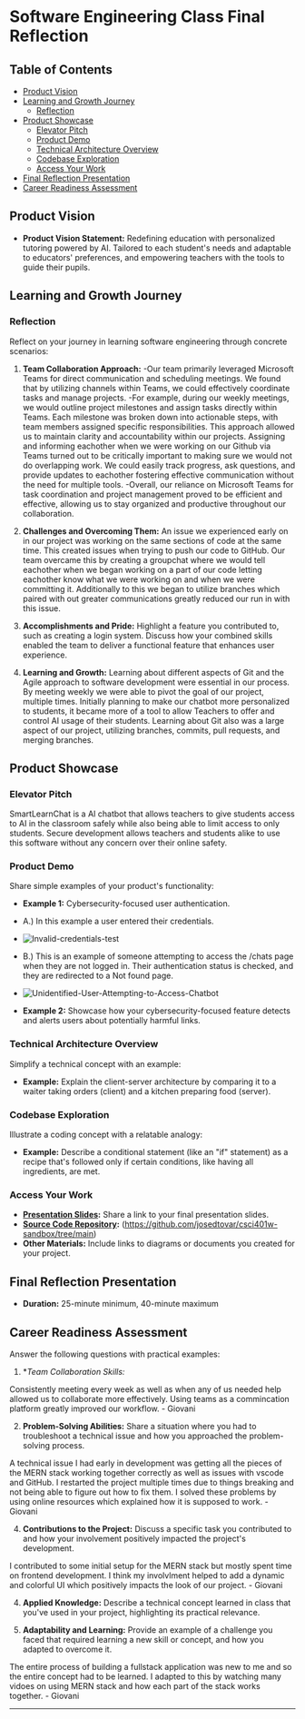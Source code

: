# Software Engineering Class Final Reflection

## Table of Contents

- [Product Vision](#product-vision)
- [Learning and Growth Journey](#learning-and-growth-journey)
  - [Reflection](#reflection)
- [Product Showcase](#product-showcase)
  - [Elevator Pitch](#elevator-pitch)
  - [Product Demo](#product-demo)
  - [Technical Architecture Overview](#technical-architecture-overview)
  - [Codebase Exploration](#codebase-exploration)
  - [Access Your Work](#access-your-work)
- [Final Reflection Presentation](#final-reflection-presentation)
- [Career Readiness Assessment](#career-readiness-assessment)

## Product Vision

- **Product Vision Statement:** Redefining education with personalized tutoring powered by AI. Tailored to each student's needs and adaptable to educators' preferences, and empowering teachers with the tools to guide their pupils.

## Learning and Growth Journey

### Reflection

Reflect on your journey in learning software engineering through concrete scenarios:

1. **Team Collaboration Approach:**
   -Our team primarily leveraged Microsoft Teams for direct communication and scheduling meetings. We found that by utilizing channels within Teams, we could effectively coordinate tasks and manage projects.
   -For example, during our weekly meetings, we would outline project milestones and assign tasks directly within Teams. Each milestone was broken down into actionable steps, with team members assigned specific responsibilities. This approach allowed us to maintain clarity and accountability within our projects.
   Assigning and informing eachother when we were working on our Github via Teams turned out to be critically important to making sure we would not do overlapping work. We could easily track progress, ask questions, and provide updates to eachother fostering effective communication without the need for multiple tools.
   -Overall, our reliance on Microsoft Teams for task coordination and project management proved to be efficient and effective, allowing us to stay organized and productive throughout our collaboration.

2. **Challenges and Overcoming Them:**
   An issue we experienced early on in our project was working on the same sections of code at the same time. This created issues when trying to push our code to GitHub. Our team overcame this by creating a groupchat where we would tell eachother when we began working on a part of our code letting eachother know what we were working on and when we were committing it. Additionally to this we began to utilize branches which paired with out greater communications greatly reduced our run in with this issue.

3. **Accomplishments and Pride:**
   Highlight a feature you contributed to, such as creating a login system. Discuss how your combined skills enabled the team to deliver a functional feature that enhances user experience.

4. **Learning and Growth:**
Learning about different aspects of Git and the Agile approach to software development were essential in our process. By meeting weekly we were able to pivot the goal of our project, multiple times. Initially planning to make our chatbot more personalized to students, it became more of a tool to allow Teachers to offer and control AI usage of their students. Learning about Git also was a large aspect of our project, utilizing branches, commits, pull requests, and merging branches.

## Product Showcase

### Elevator Pitch

SmartLearnChat is a AI chatbot that allows teachers to give students access to AI in the classroom safely while also being able to limit access to only students. Secure development allows teachers and students alike to use this software without any concern over their online safety.

### Product Demo

Share simple examples of your product's functionality:

- **Example 1:** Cybersecurity-focused user authentication.
  
- A.) In this example a user entered their credentials.
- ![Invalid-credentials-test](https://github.com/josedtovar/csci401w-sandbox/assets/157763327/2d3e82f6-58da-4b1c-8bef-fef5589d2c44)

- B.) This is an example of someone attempting to access the /chats page when they are not logged in. Their authentication status is checked, and they are redirected to a Not found page.
- ![Unidentified-User-Attempting-to-Access-Chatbot](https://github.com/josedtovar/csci401w-sandbox/assets/157763327/72d120b4-a5c3-4fbe-ab22-8dfd2dab89dc)

  
- **Example 2:** Showcase how your cybersecurity-focused feature detects and alerts users about potentially harmful links.

### Technical Architecture Overview

Simplify a technical concept with an example:

- **Example:** Explain the client-server architecture by comparing it to a waiter taking orders (client) and a kitchen preparing food (server).

### Codebase Exploration

Illustrate a coding concept with a relatable analogy:

- **Example:** Describe a conditional statement (like an "if" statement) as a recipe that's followed only if certain conditions, like having all ingredients, are met.

### Access Your Work

- **[Presentation Slides](link-to-presentation):** Share a link to your final presentation slides.
- **[Source Code Repository](link-to-repo):** (https://github.com/josedtovar/csci401w-sandbox/tree/main)
- **Other Materials:** Include links to diagrams or documents you created for your project.

## Final Reflection Presentation

- **Duration:** 25-minute minimum, 40-minute maximum

## Career Readiness Assessment

Answer the following questions with practical examples:

1. **Team Collaboration Skills:*

Consistently meeting every week as well as when any of us needed help allowed us to collaborate more effectively. Using teams as a commincation platform greatly improved our workflow. - Giovani

2. **Problem-Solving Abilities:** Share a situation where you had to troubleshoot a technical issue and how you approached the problem-solving process.

A technical issue I had early in development was getting all the pieces of the MERN stack working together correctly as well as issues with vscode and GitHub. I restarted the project multiple times due to things breaking and not being able to figure out how to fix them. I solved these problems by using online resources which explained how it is supposed to work. - Giovani
   
4. **Contributions to the Project:** Discuss a specific task you contributed to and how your involvement positively impacted the project's development.

I contributed to some initial setup for the MERN stack but mostly spent time on frontend development. I think my involvlment helped to add a dynamic and colorful UI which positively impacts the look of our project. - Giovani

4. **Applied Knowledge:** Describe a technical concept learned in class that you've used in your project, highlighting its practical relevance.


  
5. **Adaptability and Learning:** Provide an example of a challenge you faced that required learning a new skill or concept, and how you adapted to overcome it.

The entire process of building a fullstack application was new to me and so the entire concept had to be learned. I adapted to this by watching many vidoes on using MERN stack and how each part of the stack works together. - Giovani

---
